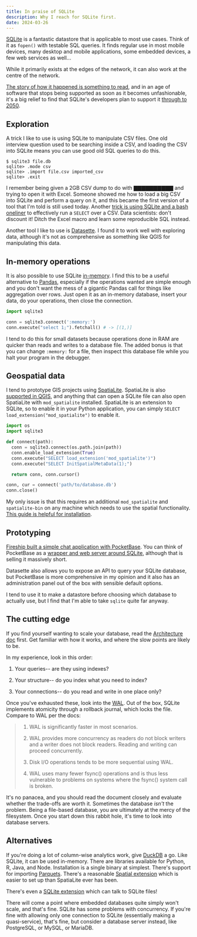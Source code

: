 ```yaml
---
title: In praise of SQLite
description: Why I reach for SQLite first.
date: 2024-03-26
---
```


[SQLite](https://www.sqlite.org/index.html) is a fantastic datastore that is
applicable to most use cases. Think of it as `fopen()` with testable SQL
queries. It finds regular use in most mobile devices, many desktop and mobile
applications, some embedded devices, a few web services as well...

While it primarily exists at the edges of the network, it can also work at the
centre of the network.

[The story of how it happened is something to
read](https://corecursive.com/066-sqlite-with-richard-hipp/), and in an age of
software that stops being supported as soon as it becomes unfashionable, it's a
big relief to find that SQLite's developers plan to support it [through to
2050](https://www.sqlite.org/lts.html).

## Exploration

A trick I like to use is using SQLite to manipulate CSV files. One old
interview question used to be searching inside a CSV, and loading the CSV into
SQLite means you can use good old SQL queries to do this.

```
$ sqlite3 file.db
sqlite> .mode csv
sqlite> .import file.csv imported_csv
sqlite> .exit
```

I remember being given a 2GB CSV dump to do with ▇▇▇▇▇▇▇▇▇▇ and trying to open
it with Excel. Someone showed me how to load a big CSV into SQLite and perform a
query on it, and this became the first version of a tool that I'm told is still
used today. Another [trick is using SQLite and a bash
oneliner](https://til.simonwillison.net/sqlite/one-line-csv-operations) to
effectively run a `SELECT` over a CSV. Data scientists: don't discount it! Ditch
the Excel macro and learn some reproducible SQL instead.

Another tool I like to use is [Datasette](https://datasette.io/). I found it to
work well with exploring data, although it's not as comprehensive as something
like QGIS for manipulating this data.

## In-memory operations

It is also possible to use SQLite
[in-memory](https://www.sqlite.org/inmemorydb.html). I find this to be a useful
alternative to [Pandas](https://pandas.pydata.org/), especially if the
operations wanted are simple enough and you don't want the mess of a gigantic
Pandas call for things like aggregation over rows. Just open it as an in-memory
database, insert your data, do your operations, then close the connection.

```python
import sqlite3

conn = sqlite3.connect(':memory:')
conn.execute("select 1;").fetchall() # -> [(1,)]
```

I tend to do this for small datasets because operations done in RAM are quicker
than reads and writes to a database file. The added bonus is that you can change
`:memory:` for a file, then inspect this database file while you halt your
program in the debugger.

## Geospatial data

I tend to prototype GIS projects using
[SpatiaLite](https://www.gaia-gis.it/fossil/libspatialite/index). SpatiaLite is
also [supported in
QGIS](https://docs.qgis.org/2.8/en/docs/training_manual/databases/spatialite.html),
and anything that can open a SQLite file can also open SpatiaLite with
`mod_spatialite` installed. SpatiaLite is an extension to SQLite, so to enable
it in your Python application, you can simply `SELECT
load_extension("mod_spatialite")` to enable it.

```python
import os
import sqlite3

def connect(path):
  conn = sqlite3.connect(os.path.join(path))
  conn.enable_load_extension(True)
  conn.execute("SELECT load_extension('mod_spatialite')")
  conn.execute("SELECT InitSpatialMetaData(1);")

  return conn, conn.cursor()

conn, cur = connect('path/to/database.db')
conn.close()
```

My only issue is that this requires an additional `mod_spatialite` and
`spatialite-bin` on any machine which needs to use the spatial functionality.
[This guide is helpful for
installation](https://docs.djangoproject.com/en/5.0/ref/contrib/gis/install/spatialite/).

## Prototyping

[Fireship built a simple chat application with
PocketBase](https://www.youtube.com/watch?v=gUYBFDPZ5qk). You can think of
PocketBase as a [wrapper and web server around SQLite](https://pocketbase.io/),
although that is selling it massively short.

Datasette also allows you to expose an API to query your SQLite database, but
PocketBase is more comprehensive in my opinion and it also has an administration
panel out of the box with sensible default options.

I tend to use it to make a datastore before choosing which database to actually
use, but I find that I'm able to take `sqlite` quite far anyway.

## The cutting edge

If you find yourself wanting to scale your database, read the [Architecture doc](https://www.sqlite.org/arch.html) first. Get familiar with how it works, and where the slow points are likely to be.

In my experience, look in this order:

1. Your queries-- are they using indexes?

2. Your structure-- do you index what you need to index?

3. Your connections-- do you read and write in one place only?

Once you've exhausted these, look into the [WAL](https://www.sqlite.org/wal.html). Out of the box, SQLite implements atomicity through a rollback journal, which locks the file. Compare to WAL per the docs:

> 1. WAL is significantly faster in most scenarios.
> 
> 2. WAL provides more concurrency as readers do not block writers and a writer
> does not block readers. Reading and writing can proceed concurrently.
> 
> 3. Disk I/O operations tends to be more sequential using WAL.
> 
> 4. WAL uses many fewer fsync() operations and is thus less vulnerable to
> problems on systems where the fsync() system call is broken. 

It's no panacea, and you should read the document closely and evaluate whether
the trade-offs are worth it. Sometimes the database *isn't* the problem. Being a
file-based database, you are ultimately at the mercy of the filesystem. Once you
start down this rabbit hole, it's time to look into database servers.

## Alternatives

If you're doing a lot of column-wise analytics work, give
[DuckDB](https://duckdb.org/) a go. Like SQLite, it can be used in-memory. There
are libraries available for Python, R, Java, and Node. Installation is a single
binary at simplest. There's support for importing
[Parquets](https://parquet.apache.org/). There's a reasonable [Spatial
extension](https://duckdb.org/docs/extensions/spatial) which is easier to set up
than SpatiaLite ever has been.

There's even a [SQLite extension](https://duckdb.org/docs/extensions/sqlite)
which can talk to SQLite files!

There will come a point where embedded databases quite simply won't scale, and
that's fine. SQLite has some problems with concurrency. If you're fine with
allowing only one connection to SQLite (essentially making a quasi-service),
that's fine, but consider a database server instead, like PostgreSQL, or MySQL,
or MariaDB.